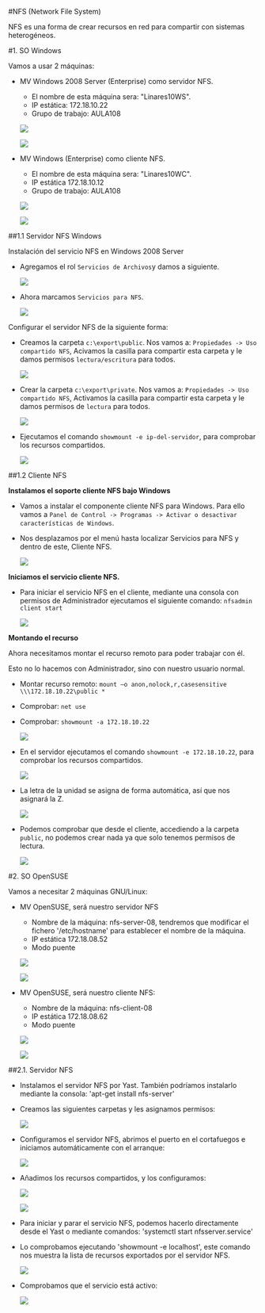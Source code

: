 #NFS (Network File System)

NFS es una forma de crear recursos en red para compartir con sistemas heterogéneos.

#1. SO Windows

Vamos a usar 2 máquinas:
* MV Windows 2008 Server (Enterprise) como servidor NFS.
    * El nombre de esta máquina sera: "Linares10WS".
    * IP estática: 172.18.10.22
    * Grupo de trabajo: AULA108

    ![](./imagenes/1.png)

    ![](./imagenes/2.png)

* MV Windows (Enterprise) como cliente NFS.
    * El nombre de esta máquina sera: "Linares10WC".
    * IP estática 172.18.10.12
    * Grupo de trabajo: AULA108

    ![](./imagenes/4.png)

    ![](./imagenes/3.png)
    

##1.1 Servidor NFS Windows


Instalación del servicio NFS en Windows 2008 Server
* Agregamos el rol `Servicios de Archivos`y damos a siguiente.

	![](./imagenes/5.png)

* Ahora marcamos `Servicios para NFS`.

	![](./imagenes/6.png)


Configurar el servidor NFS de la siguiente forma:
* Creamos la carpeta `c:\export\public`. Nos vamos a: `Propiedades -> Uso compartido NFS`, Acivamos la casilla para compartir esta carpeta y le damos permisos `lectura/escritura` para todos.

	![](./imagenes/8.png)

* Crear la carpeta `c:\export\private`. Nos vamos a: `Propiedades -> Uso compartido NFS`, Activamos la casilla para compartir esta carpeta y le damos permisos de `lectura` para todos.

	![](./imagenes/9.png)


* Ejecutamos el comando `showmount -e ip-del-servidor`, para comprobar los recursos compartidos.

	![](./imagenes/10.png)

##1.2 Cliente NFS


**Instalamos el soporte cliente NFS bajo Windows**
* Vamos a instalar el componente cliente NFS para Windows. Para ello vamos a `Panel de Control -> Programas -> Activar o desactivar características de Windows`.
* Nos desplazamos por el menú hasta localizar Servicios para NFS y dentro de este, Cliente NFS. 


	![](./imagenes/12.png)

**Iniciamos el servicio cliente NFS.**
* Para iniciar el servicio NFS en el cliente, mediante una consola con permisos de Administrador ejecutamos el siguiente comando: `nfsadmin client start`

	![](./imagenes/13.png)

**Montando el recurso**

Ahora necesitamos montar el recurso remoto para poder trabajar con él.

Esto no lo hacemos con Administrador, sino con nuestro usuario normal.
* Montar recurso remoto: `mount –o anon,nolock,r,casesensitive \\\172.18.10.22\public *`
* Comprobar: `net use`
* Comprobar: `showmount -a 172.18.10.22`

	![](./imagenes/14.png)
	
* En el servidor ejecutamos el comando `showmount -e 172.18.10.22`, para comprobar los recursos compartidos.

	![](./imagenes/15.png)
    

* La letra de la unidad se asigna de forma automática, así que nos asignará la Z.

	![](./imagenes/16.png)


* Podemos comprobar que desde el cliente, accediendo a la carpeta `public`, no podemos crear nada ya que solo tenemos permisos de lectura.

	![](./imagenes/17.png)

#2. SO OpenSUSE

Vamos a necesitar 2 máquinas GNU/Linux:

* MV OpenSUSE, será nuestro servidor NFS
	* Nombre de la máquina: nfs-server-08, tendremos que modificar el fichero '/etc/hostname' para establecer el nombre de la máquina.
	* IP estática 172.18.08.52
	* Modo puente
	
	![](images-opensuse/1.png)

    ![](images-opensuse/2.png)
    
* MV OpenSUSE, será nuestro cliente NFS:
	* Nombre de la máquina: nfs-client-08
	* IP estática 172.18.08.62
	* Modo puente
	
	![](images-opensuse/1cli.png)

    ![](images-opensuse/2cli.png)
   
##2.1. Servidor NFS

* Instalamos el servidor NFS por Yast. También podríamos instalarlo mediante la consola: 'apt-get install nfs-server'

* Creamos las siguientes carpetas y les asignamos permisos:

	![](images-opensuse/4.png)

* Configuramos el servidor NFS, abrimos el puerto en el cortafuegos e iniciamos automáticamente con el arranque:

	![](images-opensuse/3.png)

* Añadimos los recursos compartidos, y los configuramos:

	![](images-opensuse/5.png)

	![](images-opensuse/6.png)

* Para iniciar y parar el servicio NFS, podemos hacerlo directamente desde el Yast o mediante comandos: 'systemctl start nfsserver.service'

* Lo comprobamos ejecutando 'showmount -e localhost', este comando nos muestra la lista de recursos exportados por el servidor NFS.

	![](images-opensuse/7.png)

* Comprobamos que el servicio está activo:

	![](images-opensuse/8.png)
